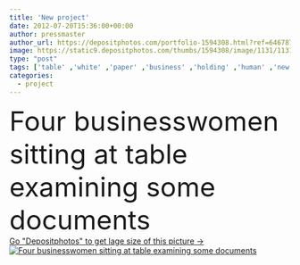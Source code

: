 ```yaml
---
title: 'New project'
date: 2012-07-20T15:36:00+00:00
author: pressmaster
author_url: https://depositphotos.com/portfolio-1594308.html?ref=64678756
image: https://static9.depositphotos.com/thumbs/1594308/image/1131/11311945/api_thumb_450.jpg?forcejpeg=true
type: "post"
tags: ['table' ,'white' ,'paper' ,'business' ,'holding' ,'human' ,'new' ,'female' ,'sitting' ,'male' ,'man' ,'corporate' ,'woman' ,'fingers' ,'working' ,'manager' ,'examining' ,'businessman' ,'document' ,'planning' ,'conference' ,'project' ,'discussion' ,'floor' ,'busy' ,'strategy' ,'company' ,'plan' ,'executive' ,'team' ,'some' ,'At' ,'four' ,'garage' ,'teamwork' ,'workplace' ,'above' ,'contemporary' ,'management' ,'meeting' ,'businesswoman' ,'consultation' ,'businesspeople' ,'partners' ,'executives' ,'projection' ,'paperwork' ,'documents' ,'cooperation' ,'partnership' ]
categories: 
  - project
---
```

<div aling="center">
            <font size="60"> Four businesswomen sitting at table examining some documents</font>   
</div>
<div>
    <a href='https://static9.depositphotos.com/thumbs/1594308/image/1131/11311945/api_thumb_450.jpg?forcejpeg=true?ref=64678756' target=_blank > Go "Depositphotos" to get lage size of this picture ->
        <img href='https://static9.depositphotos.com/thumbs/1594308/image/1131/11311945/api_thumb_450.jpg?forcejpeg=true?ref=64678756' src='https://static9.depositphotos.com/1594308/1131/i/950/depositphotos_11311945-stock-photo-new-project.jpg?forcejpeg=true' alt='Four businesswomen sitting at table examining some documents' >
    </a>
</div>
